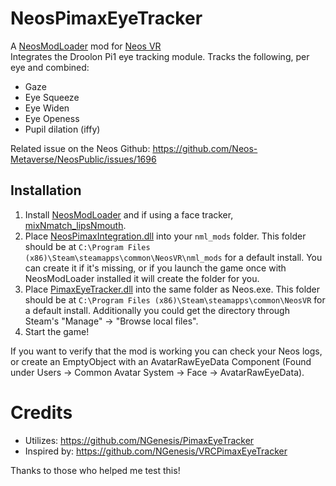 # NeosPimaxEyeTracker

A [NeosModLoader](https://github.com/zkxs/NeosModLoader) mod for [Neos VR](https://neos.com/)  
Integrates the Droolon Pi1 eye tracking module. Tracks the following, per eye and combined:
- Gaze
- Eye Squeeze
- Eye Widen
- Eye Openess
- Pupil dilation (iffy)

Related issue on the Neos Github:
https://github.com/Neos-Metaverse/NeosPublic/issues/1696

## Installation
1. Install [NeosModLoader](https://github.com/zkxs/NeosModLoader) and if using a face tracker, [mixNmatch_lipsNmouth](https://github.com/dfgHiatus/mixNmatch_lipsNmouth/releases/tag/v1.0.0).
2. Place [NeosPimaxIntegration.dll](https://github.com/dfgHiatus/NeosPimaxEyeTracker/releases/download/v1.0.0/NeosPimaxIntegration.dll) into your `nml_mods` folder. This folder should be at `C:\Program Files (x86)\Steam\steamapps\common\NeosVR\nml_mods` for a default install. You can create it if it's missing, or if you launch the game once with NeosModLoader installed it will create the folder for you.
3. Place [PimaxEyeTracker.dll](https://github.com/dfgHiatus/NeosPimaxEyeTracker/releases/download/v1.0.0/PimaxEyeTracker.dll) into the same folder as Neos.exe. This folder should be at `C:\Program Files (x86)\Steam\steamapps\common\NeosVR` for a default install. Additionally you could get the directory through Steam's "Manage" -> "Browse local files".
4. Start the game!

If you want to verify that the mod is working you can check your Neos logs, or create an EmptyObject with an AvatarRawEyeData Component (Found under Users -> Common Avatar System -> Face -> AvatarRawEyeData).

# Credits
- Utilizes: https://github.com/NGenesis/PimaxEyeTracker
- Inspired by: https://github.com/NGenesis/VRCPimaxEyeTracker

Thanks to those who helped me test this!
